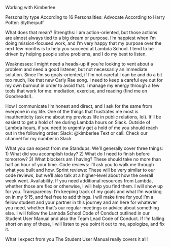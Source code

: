 Working with Kimberlee

Personality type 
According to 16 Personalities: Advocate
According to Harry Potter: Slytherpuff 

What does that mean? 
Strengths: I am action-oriented, but those actions are almost always tied to a big dream or purpose. I’m happiest when I’m doing mission-focused work, and I’m very happy that my purpose over the next few months is to help you succeed at Lambda School. I tend to be driven by helping people solve problems, and I do my best to listen. 

Weaknesses: I might need a heads-up if you’re looking to vent about a problem and need a good listener, but not necessarily an immediate solution. Since I’m so goals-oriented, if I’m not careful I can be and do a bit too much, like that new Carly Rae song. I need to keep a careful eye out for my own burnout in order to avoid that. I manage my energy through a few tools that work for me: mediation, exercise, and reading (find me on Goodreads!). 

How I communicate 
I’m honest and direct, and I ask for the same from everyone in my life. One of the things that frustrates me most is inauthenticity (ask me about my previous life in public relations, lol). 
It’ll be easiest to get a hold of me during Lambda hours on Slack. 
Outside of Lambda hours, if you need to urgently get a hold of me you should reach out in the following order: 
Slack: @kimberlee
Text or call: Check our channel for my number in Slack

What you can expect from me
Standups: We’ll generally cover three things: 1) What did you accomplish today? 2) What do I need to finish before tomorrow? 3) What blockers am I having? These should take no more than half an hour of your time. 
Code reviews: I’ll ask you to walk me through what you built and how. 
Sprint reviews: These will be very similar to our code reviews, but we’ll also talk at a higher-level about how the overall week went. 
Availability. If you need additional resources from Lambda, whether those are flex or otherwise, I will help you find them. I will show up for you. 
Transparency: I’m keeping track of my goals and what I’m working on in my 5:15, and feel free to add things. 
I will make time for you! I’m a fellow student and your partner in this journey and am here for whatever you need, whether that’s our regular meetings or advice about something else. 
I will follow the Lambda School Code of Conduct outlined in our Student User Manual and also the Team Lead Code of Conduct. 
If I’m falling short on any of these, I will listen to you point it out to me, apologize, and fix it. 

What I expect from you
The Student User Manual really covers it all! 

